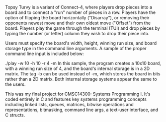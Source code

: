 Topsy Turvy is a variant of Connect-4, where players drop pieces into a board and to connect a "run" number of pieces in a row.
Players have the option of flipping the board horizontally ("Disarray"), or removing their opponents newest move and their own oldest move ("Offset") from the board. 
Players play the game through the terminal (TUI) and drop pieces by typing the number (or letter) column they wish to drop their piece into. 

Users must specify the board's width, height, winning run size, and board storage type in the command line arguments. A sample of the proper command line input is included below:

./play -w 10 -h 10 -r 4 -m
In this sample, the program creates a 10x10 board, with a winning run size of 4, and the board's internal storage is in a 2D matrix.
The tag -b can be used instead of -m, which stores the board in bits rather than a 2D matrix. Both internal storage systems appear the same to the users. 

This was my final project for CMSC14300: Systems Programming I. 
It's coded entirely in C and features key systems programming concepts including linked lists, queues, matrices, bitwise operations and representations, bitmasking, command line args, a text-user interface, and C structs. 
